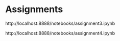 # Assignments
http://localhost:8888/notebooks/assignment3.ipynb

http://localhost:8888/notebooks/assignment4.ipynb
